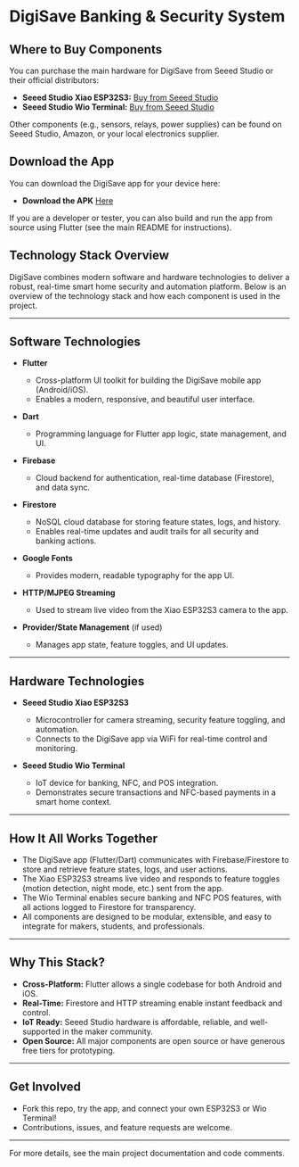 # DigiSave Banking & Security System

## Where to Buy Components

You can purchase the main hardware for DigiSave from Seeed Studio or their official distributors:

- **Seeed Studio Xiao ESP32S3:** [Buy from Seeed Studio](https://www.seeedstudio.com/XIAO-ESP32S3-p-5620.html)
- **Seeed Studio Wio Terminal:** [Buy from Seeed Studio](https://www.seeedstudio.com/Wio-Terminal-p-4509.html)

Other components (e.g., sensors, relays, power supplies) can be found on Seeed Studio, Amazon, or your local electronics supplier.

## Download the App

You can download the DigiSave app for your device here:

- **Download the APK** [Here](htt)

If you are a developer or tester, you can also build and run the app from source using Flutter (see the main README for instructions).

## Technology Stack Overview

DigiSave combines modern software and hardware technologies to deliver a robust, real-time smart home security and automation platform. Below is an overview of the technology stack and how each component is used in the project.

---

## Software Technologies

- **Flutter**

  - Cross-platform UI toolkit for building the DigiSave mobile app (Android/iOS).
  - Enables a modern, responsive, and beautiful user interface.

- **Dart**

  - Programming language for Flutter app logic, state management, and UI.

- **Firebase**

  - Cloud backend for authentication, real-time database (Firestore), and data sync.

- **Firestore**

  - NoSQL cloud database for storing feature states, logs, and history.
  - Enables real-time updates and audit trails for all security and banking actions.

- **Google Fonts**

  - Provides modern, readable typography for the app UI.

- **HTTP/MJPEG Streaming**

  - Used to stream live video from the Xiao ESP32S3 camera to the app.

- **Provider/State Management** (if used)
  - Manages app state, feature toggles, and UI updates.

---

## Hardware Technologies

- **Seeed Studio Xiao ESP32S3**

  - Microcontroller for camera streaming, security feature toggling, and automation.
  - Connects to the DigiSave app via WiFi for real-time control and monitoring.

- **Seeed Studio Wio Terminal**
  - IoT device for banking, NFC, and POS integration.
  - Demonstrates secure transactions and NFC-based payments in a smart home context.

---

## How It All Works Together

- The DigiSave app (Flutter/Dart) communicates with Firebase/Firestore to store and retrieve feature states, logs, and user actions.
- The Xiao ESP32S3 streams live video and responds to feature toggles (motion detection, night mode, etc.) sent from the app.
- The Wio Terminal enables secure banking and NFC POS features, with all actions logged to Firestore for transparency.
- All components are designed to be modular, extensible, and easy to integrate for makers, students, and professionals.

---

## Why This Stack?

- **Cross-Platform:** Flutter allows a single codebase for both Android and iOS.
- **Real-Time:** Firestore and HTTP streaming enable instant feedback and control.
- **IoT Ready:** Seeed Studio hardware is affordable, reliable, and well-supported in the maker community.
- **Open Source:** All major components are open source or have generous free tiers for prototyping.

---

## Get Involved

- Fork this repo, try the app, and connect your own ESP32S3 or Wio Terminal!
- Contributions, issues, and feature requests are welcome.

---

For more details, see the main project documentation and code comments.
